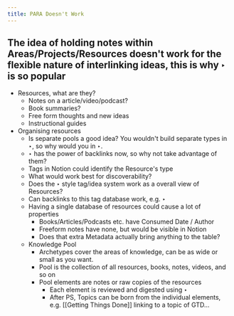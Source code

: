 ```yaml
---
title: PARA Doesn't Work
---
```


## The idea of holding notes within Areas/Projects/Resources doesn't work for the flexible nature of interlinking ideas, this is why ‣  is so popular
- Resources, what are they?
    - Notes on a article/video/podcast?
    - Book summaries?
    - Free form thoughts and new ideas
    - Instructional guides
- Organising resources
    - Is separate pools a good idea? You wouldn't build separate types in ‣, so why would you in ‣.
    - ‣ has the power of backlinks now, so why not take advantage of them?
    - Tags in Notion could identify the Resource's type
    - What would work best for discoverability?
    - Does the ‣ style tag/idea system work as a overall view of Resources?
    - Can backlinks to this tag database work, e.g. ‣
    - Having a single database of resources could cause a lot of properties
        - Books/Articles/Podcasts etc. have Consumed Date / Author
        - Freeform notes have none, but would be visible in Notion
        - Does that extra Metadata actually bring anything to the table?
    - Knowledge Pool
        - Archetypes cover the areas of knowledge, can be as wide or small as you want.
        - Pool is the collection of all resources, books, notes, videos, and so on
        - Pool elements are notes or raw copies of the resources
            - Each element is reviewed and digested using ‣
            - After PS, Topics can be born from the individual elements, e.g. [[Getting Things Done]] linking to a topic of GTD...
